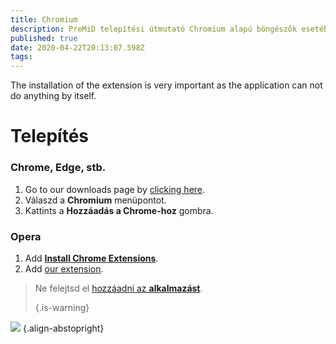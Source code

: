 ```yaml
---
title: Chromium
description: PreMiD telepítési útmutató Chromium alapú böngészők esetében
published: true
date: 2020-04-22T20:13:07.598Z
tags:
---
```


The installation of the extension is very important as the application can not do anything by itself.

# Telepítés
### Chrome, Edge, stb.
1. Go to our downloads page by [clicking here](https://premid.app/downloads).
2. Válaszd a **Chromium** menüpontot.
3. Kattints a **Hozzáadás a Chrome-hoz** gombra.

### Opera
1. Add **[Install Chrome Extensions](https://addons.opera.com/en/extensions/details/install-chrome-extensions/)**.
2. Add [our extension](https://premid.app/downloads).

> Ne felejtsd el [hozzáadni az **alkalmazást**](/install). 
> 
> {.is-warning}

![](https://img.icons8.com/color/2x/chrome.png) {.align-abstopright}